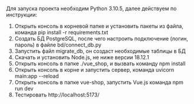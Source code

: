 Для запуска проекта необходим Python 3.10.5, далее действуем по инструкции:

1. Открыть консоль в корневой папке и установить пакеты из файла, команда pip install -r requirements.txt
2. Создать БД PostgreSQL, после чего настроить подключение (логин, пароль) в файле bd/connect_db.py
3. Запустить файл migrate_db, он создаст необходимые таблицы в БД
4. Скачать и установить Node.js, не ниже версии 18.12.1 
5. Открыть консоль в папке ./vue_shop, и вызвать команду npm install
6. Открыть консоль в корне и запустить сервер, команда uvicorn main:app --reload
7. Открыть консоль в папке vue-shop, запустить Vue.js команда npm run dev
8. Тестировать http://localhost:5173/